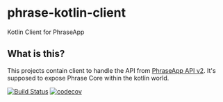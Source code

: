 # phrase-kotlin-client
Kotlin Client for PhraseApp 
## What is this?
This projects contain client to handle the API from [PhraseApp API v2](http://docs.phraseapp.com/api/v2/).
It's supposed to expose Phrase Core within the kotlin world.

[![Build Status][travis-image]][travis-url-main]
[![codecov][codecov-badge-url]][codecov-project-url]

[travis-image]: https://travis-ci.org/mytaxi/phrase-kotlin-client.svg?branch=master
[travis-url-main]: https://travis-ci.org/mytaxi/phrase-kotlin-client
[codecov-project-url]: https://codecov.io/gh/Sadovnikov94/phrase-kotlin-client
[codecov-badge-url]: https://codecov.io/gh/Sadovnikov94/phrase-kotlin-client/branch/master/graph/badge.svg


